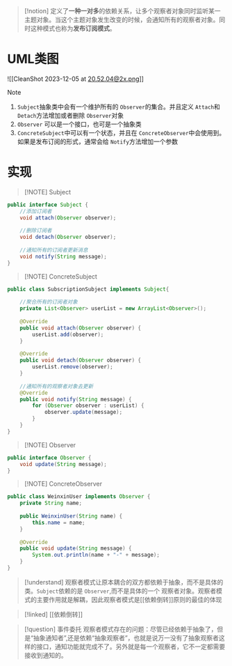 
> [!notion]
> 定义了**一种一对多**的依赖关系，让多个观察者对象同时监听某一主题对象。当这个主题对象发生改变的时候，会通知所有的观察者对象。同时这种模式也称为**发布订阅模式**。



# UML类图
![[CleanShot 2023-12-05 at 20.52.04@2x.png]]


> [!NOTE] 
> 1. `Subject`抽象类中会有一个维护所有的 `Observer`的集合。并且定义 `Attach`和 `Detach`方法增加或者删除 `Observer`对象
> 2. `Observer` 可以是一个接口，也可是一个抽象类
> 3. `ConcreteSubject`中可以有一个状态，并且在 `ConcreteObserver`中会使用到。如果是发布订阅的形式，通常会给  `Notify`方法增加一个参数


# 实现

> [!NOTE] Subject
```java
public interface Subject {  
	//添加订阅者  
	void attach(Observer observer);  
	  
	//删除订阅者  
	void detach(Observer observer);  
	  
	//通知所有的订阅者更新消息  
	void notify(String message);  
}
```


> [!NOTE] ConcreteSubject
```java
public class SubscriptionSubject implements Subject{  
  
	//聚合所有的订阅者对象  
	private List<Observer> userList = new ArrayList<Observer>();  
	  
	@Override  
	public void attach(Observer observer) {  
		userList.add(observer);  
	}  
	  
	@Override  
	public void detach(Observer observer) {  
		userList.remove(observer);  
	}  
	  
	//通知所有的观察者对象去更新  
	@Override  
	public void notify(String message) {  
		for (Observer observer : userList) {  
			observer.update(message);  
		}    
	}  
}

```


> [!NOTE] Observer
```java
public interface Observer {  
	void update(String message);  
}
```

> [!NOTE] ConcreteObserver
```java
public class WeinxinUser implements Observer {  
	private String name;  
	  
	public WeinxinUser(String name) {  
		this.name = name;  
	}  
	  
	@Override  
	public void update(String message) {  
		System.out.println(name + "-" + message);  
	}  
}
```



> [!understand] 
> 观察者模式让原本耦合的双方都依赖于抽象，而不是具体的类。`Subject`依赖的是 `Observer`,而不是具体的一个 观察者对象。观察者模式的主要作用就是解耦，因此观察者模式是[[依赖倒转]]原则的最佳的体现
> 




> [!linked] 
> [[依赖倒转]]



> [!question] 事件委托
> 观察者模式存在的问题：尽管已经依赖于抽象了，但是“抽象通知者”,还是依赖“抽象观察者”，也就是说万一没有了抽象观察者这样的接口，通知功能就完成不了。另外就是每一个观察者，它不一定都需要接收到通知的。


